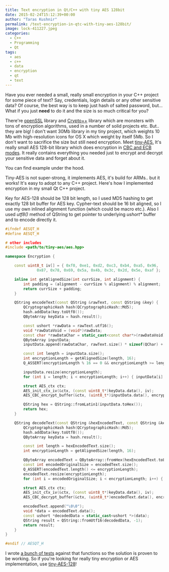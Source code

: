 ```yaml
---
title: Text encryption in Qt/C++ with tiny AES 128bit
date: 2015-02-24T15:12:39+00:00
author: "Taras Kushnir"
permalink: /text-encryption-in-qtc-with-tiny-aes-128bit/
image: lock-411227.jpeg
categories:
  - C++
  - Programming
  - Qt
tags:
  - aes
  - c++
  - data
  - encryption
  - qt
  - text
---
```

Have you ever needed a small, really small encryption in your C++ project for some piece of text? Say, credentials, login details or any other sensitive data? Of course, the best way is to keep just hash of salted password, but... What if you just **need** to do it and the size is so much critical for you?

There're <a href="https://www.openssl.org/" target="_blank" rel="noopener">openSSL</a> library and <a href="http://www.cryptopp.com/" target="_blank" rel="noopener">Crypto++</a> library which are monsters with tons of encryption algorithms, used in a number of solid projects etc. But.. they are big! I don't want 30Mb library in my tiny project, which weights 10 Mb with high-resolution icons for OS X which weight by itself 5Mb. So I don't want to sacrifice the size but still need encryption. Meet <a href="https://github.com/kokke/tiny-AES128-C" target="_blank" rel="noopener">tiny-AES.</a> It's really small AES 128-bit library which does encryption in <a href="https://en.wikipedia.org/wiki/Block_cipher_modes_of_operation" target="_blank" rel="noopener">CBC and ECB modes</a>. It really contains everything you needed just to encrypt and decrypt your sensitive data and forget about it.

You can find example under the hood.

<!--more-->

Tiny-AES is not super-strong, it implements AES, it's build for ARMs.. but it works! It's easy to adopt to any C++ project. Here's how I implemented encryption in my small Qt C++ project.

Key for AES-128 should be 128 bit length, so I used MD5 hashing to get exactly 128 bit buffer for AES key. Cypher-text should be 16 bit aligned, so I use my own inlined alignment function (which could be macro etc.). Also I used _utf8()_ method of QString to get pointer to underlying _ushort*_ buffer and to encode directly it.

```cpp
#ifndef AESQT_H
#define AESQT_H

# other includes
#include <path/to/tiny-aes/aes.hpp>

namespace Encryption {

    const uint8_t iv[] = { 0xf0, 0xe1, 0xd2, 0xc3, 0xb4, 0xa5, 0x96, 
              0x87, 0x78, 0x69, 0x5a, 0x4b, 0x3c, 0x2d, 0x5e, 0xaf };

    inline int getAlignedSize(int currSize, int alignment) {
        int padding = (alignment - currSize % alignment) % alignment;
        return currSize + padding;
    }

    QString encodeText(const QString &rawText, const QString &key) {
        QCryptographicHash hash(QCryptographicHash::Md5);
        hash.addData(key.toUtf8());
        QByteArray keyData = hash.result();

        const ushort *rawData = rawText.utf16();
        void *rawDataVoid = (void*)rawData;
        const char *rawDataChar = static_cast<const char*>(rawDataVoid);
        QByteArray inputData;
        inputData.append(rawDataChar, rawText.size() * sizeof(QChar) + 1);

        const int length = inputData.size();
        int encryptionLength = getAlignedSize(length, 16);
        Q_ASSERT(encryptionLength % 16 == 0 && encryptionLength >= length);

        inputData.resize(encryptionLength);
        for (int i = length; i < encryptionLength; i++) { inputData[i] = 0; }

        struct AES_ctx ctx;
        AES_init_ctx_iv(&ctx, (const uint8_t*)keyData.data(), iv);
        AES_CBC_encrypt_buffer(&ctx, (uint8_t*)inputData.data(), encryptionLength);

        QString hex = QString::fromLatin1(inputData.toHex());
        return hex;
    }

    QString decodeText(const QString &hexEncodedText, const QString &key) {
        QCryptographicHash hash(QCryptographicHash::Md5);
        hash.addData(key.toUtf8());
        QByteArray keyData = hash.result();

        const int length = hexEncodedText.size();
        int encryptionLength = getAlignedSize(length, 16);

        QByteArray encodedText = QByteArray::fromHex(hexEncodedText.toLatin1());
        const int encodedOriginalSize = encodedText.size();
        Q_ASSERT(encodedText.length() <= encryptionLength);
        encodedText.resize(encryptionLength);
        for (int i = encodedOriginalSize; i < encryptionLength; i++) { encodedText[i] = 0; }

        struct AES_ctx ctx;
        AES_init_ctx_iv(&ctx, (const uint8_t*)keyData.data(), iv);
        AES_CBC_decrypt_buffer(&ctx, (uint8_t*)encodedText.data(), encryptionLength);

        encodedText.append("\0\0");
        void *data = encodedText.data();
        const ushort *decodedData = static_cast<ushort *>(data);
        QString result = QString::fromUtf16(decodedData, -1);
        return result;
    }
}

#endif // AESQT_H
```

I wrote <a href="https://github.com/ribtoks/xpiks/blob/master/src/xpiks-tests/xpiks-tests-core/encryption_tests.cpp" target="_blank">a bunch of tests</a> against that functions so the solution is proven to be working. So if you're looking for really tiny encryption or AES implementation, use <a href="https://github.com/kokke/tiny-AES128-C" target="_blank" rel="noopener">tiny-AES-128</a>!

